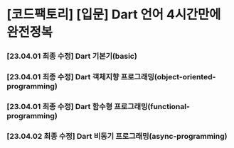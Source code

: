 # [코드팩토리] [입문] Dart 언어 4시간만에 완전정복

### [23.04.01 최종 수정] Dart 기본기(basic)
### [23.04.01 최종 수정] Dart 객체지향 프로그래밍(object-oriented-programming)
### [23.04.01 최종 수정] Dart 함수형 프로그래밍(functional-programming)
### [23.04.02 최종 수정] Dart 비동기 프로그래밍(async-programming)
